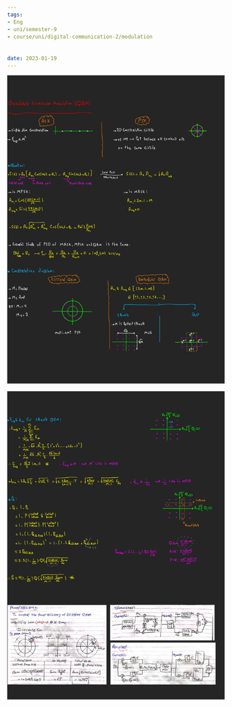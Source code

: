 ```yaml
---
tags:
- Eng
- uni/semester-9
- course/uni/digital-communication-2/modulation


date: 2023-01-19
---
```


![](modulations-images/qam-1.png)

![](modulations-images/qam-2.png)


